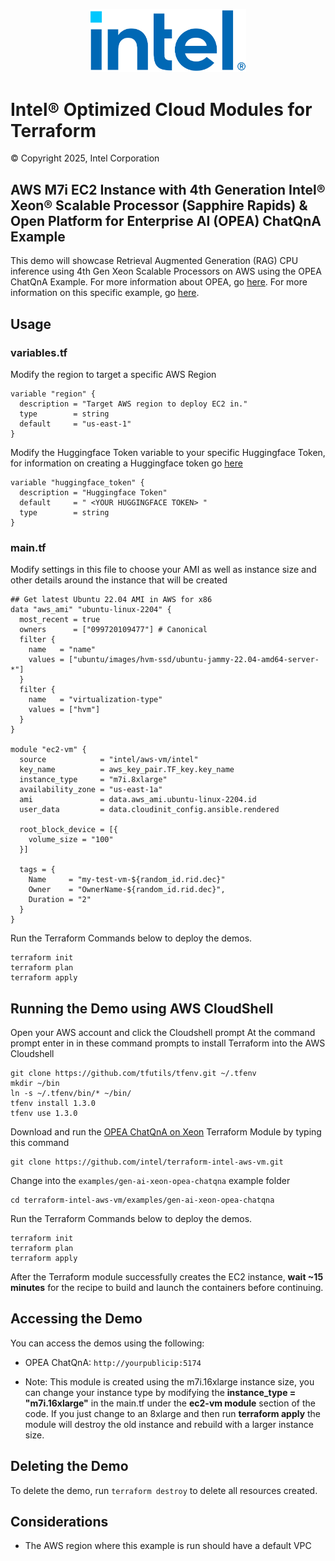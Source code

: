 <p align="center">
  <img src="https://github.com/intel/terraform-intel-aws-vm/blob/main/images/logo-classicblue-800px.png?raw=true" alt="Intel Logo" width="250"/>
</p>

# Intel® Optimized Cloud Modules for Terraform

© Copyright 2025, Intel Corporation

## AWS M7i EC2 Instance with 4th Generation Intel® Xeon® Scalable Processor (Sapphire Rapids) & Open Platform for Enterprise AI (OPEA) ChatQnA Example

This demo will showcase Retrieval Augmented Generation (RAG) CPU inference using 4th Gen Xeon Scalable Processors on AWS using the OPEA ChatQnA Example. For more information about OPEA, go [here](https://opea.dev/). For more information on this specific example, go [here](https://github.com/opea-project/GenAIExamples/tree/main/ChatQnA).

## Usage

### variables.tf

Modify the region to target a specific AWS Region

```hcl
variable "region" {
  description = "Target AWS region to deploy EC2 in."
  type        = string
  default     = "us-east-1"
}
```

Modify the Huggingface Token variable to your specific Huggingface Token, for information on creating a Huggingface token go [here](https://huggingface.co/docs/hub/en/security-tokens)

```hcl
variable "huggingface_token" {
  description = "Huggingface Token"
  default     = " <YOUR HUGGINGFACE TOKEN> "
  type        = string
}
```

### main.tf

Modify settings in this file to choose your AMI as well as instance size and other details around the instance that will be created

```hcl
## Get latest Ubuntu 22.04 AMI in AWS for x86
data "aws_ami" "ubuntu-linux-2204" {
  most_recent = true
  owners      = ["099720109477"] # Canonical
  filter {
    name   = "name"
    values = ["ubuntu/images/hvm-ssd/ubuntu-jammy-22.04-amd64-server-*"]
  }
  filter {
    name   = "virtualization-type"
    values = ["hvm"]
  }
}

module "ec2-vm" {
  source            = "intel/aws-vm/intel"
  key_name          = aws_key_pair.TF_key.key_name
  instance_type     = "m7i.8xlarge"
  availability_zone = "us-east-1a"
  ami               = data.aws_ami.ubuntu-linux-2204.id
  user_data         = data.cloudinit_config.ansible.rendered

  root_block_device = [{
    volume_size = "100"
  }]

  tags = {
    Name     = "my-test-vm-${random_id.rid.dec}"
    Owner    = "OwnerName-${random_id.rid.dec}",
    Duration = "2"
  }
}
```

Run the Terraform Commands below to deploy the demos.

```Shell
terraform init
terraform plan
terraform apply
```

## Running the Demo using AWS CloudShell

Open your AWS account and click the Cloudshell prompt
At the command prompt enter in in these command prompts to install Terraform into the AWS Cloudshell

```Shell
git clone https://github.com/tfutils/tfenv.git ~/.tfenv
mkdir ~/bin
ln -s ~/.tfenv/bin/* ~/bin/
tfenv install 1.3.0
tfenv use 1.3.0
```

Download and run the [OPEA ChatQnA on Xeon](https://github.com/intel/terraform-intel-aws-vm/tree/main/examples/gen-ai-xeon-opea-chatqna) Terraform Module by typing this command

```Shell
git clone https://github.com/intel/terraform-intel-aws-vm.git
```

Change into the `examples/gen-ai-xeon-opea-chatqna` example folder

```Shell
cd terraform-intel-aws-vm/examples/gen-ai-xeon-opea-chatqna
```

Run the Terraform Commands below to deploy the demos.

```Shell
terraform init
terraform plan
terraform apply
```

After the Terraform module successfully creates the EC2 instance, **wait ~15 minutes** for the recipe to build and launch the containers before continuing.

## Accessing the Demo

You can access the demos using the following:

- OPEA ChatQnA: `http://yourpublicip:5174`

- Note: This module is created using the m7i.16xlarge instance size, you can change your instance type by modifying the **instance_type = "m7i.16xlarge"** in the main.tf under the **ec2-vm module** section of the code. If you just change to an 8xlarge and then run **terraform apply** the module will destroy the old instance and rebuild with a larger instance size.

## Deleting the Demo

To delete the demo, run `terraform destroy` to delete all resources created.

## Considerations

- The AWS region where this example is run should have a default VPC
